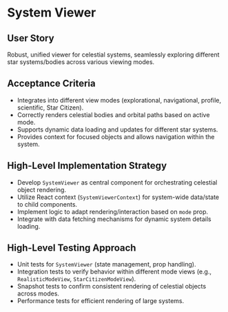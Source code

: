 # System Viewer

## User Story
Robust, unified viewer for celestial systems, seamlessly exploring different star systems/bodies across various viewing modes.

## Acceptance Criteria
- Integrates into different view modes (explorational, navigational, profile, scientific, Star Citizen).
- Correctly renders celestial bodies and orbital paths based on active mode.
- Supports dynamic data loading and updates for different star systems.
- Provides context for focused objects and allows navigation within the system.

## High-Level Implementation Strategy
- Develop `SystemViewer` as central component for orchestrating celestial object rendering.
- Utilize React context (`SystemViewerContext`) for system-wide data/state to child components.
- Implement logic to adapt rendering/interaction based on `mode` prop.
- Integrate with data fetching mechanisms for dynamic system details loading.

## High-Level Testing Approach
- Unit tests for `SystemViewer` (state management, prop handling).
- Integration tests to verify behavior within different mode views (e.g., `RealisticModeView`, `StarCitizenModeView`).
- Snapshot tests to confirm consistent rendering of celestial objects across modes.
- Performance tests for efficient rendering of large systems. 